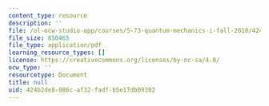 ```yaml
---
content_type: resource
description: ''
file: /ol-ocw-studio-app/courses/5-73-quantum-mechanics-i-fall-2018/424b2de8086caf32fadfb5e17db09302_MIT5_73F18_Lec18.pdf
file_size: 850465
file_type: application/pdf
learning_resource_types: []
license: https://creativecommons.org/licenses/by-nc-sa/4.0/
ocw_type: ''
resourcetype: Document
title: null
uid: 424b2de8-086c-af32-fadf-b5e17db09302
---
```

